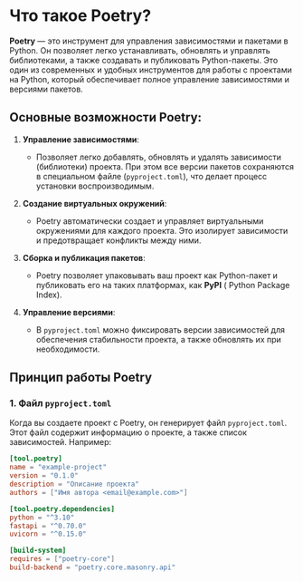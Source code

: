 # Что такое Poetry?

**Poetry** — это инструмент для управления зависимостями и пакетами в Python. Он позволяет легко устанавливать,
обновлять и управлять библиотеками, а также создавать и публиковать Python-пакеты. Это один из современных и удобных
инструментов для работы с проектами на Python, который обеспечивает полное управление зависимостями и версиями пакетов.

## Основные возможности Poetry:

1. **Управление зависимостями**:
    - Позволяет легко добавлять, обновлять и удалять зависимости (библиотеки) проекта. При этом все версии пакетов
      сохраняются в специальном файле (`pyproject.toml`), что делает процесс установки воспроизводимым.

2. **Создание виртуальных окружений**:
    - Poetry автоматически создает и управляет виртуальными окружениями для каждого проекта. Это изолирует зависимости и
      предотвращает конфликты между ними.

3. **Сборка и публикация пакетов**:
    - Poetry позволяет упаковывать ваш проект как Python-пакет и публиковать его на таких платформах, как **PyPI** (
      Python Package Index).

4. **Управление версиями**:
    - В `pyproject.toml` можно фиксировать версии зависимостей для обеспечения стабильности проекта, а также обновлять
      их при необходимости.

## Принцип работы Poetry

### 1. Файл `pyproject.toml`

Когда вы создаете проект с Poetry, он генерирует файл `pyproject.toml`. Этот файл содержит информацию о проекте, а также
список зависимостей. Например:

```toml
[tool.poetry]
name = "example-project"
version = "0.1.0"
description = "Описание проекта"
authors = ["Имя автора <email@example.com>"]

[tool.poetry.dependencies]
python = "^3.10"
fastapi = "^0.70.0"
uvicorn = "^0.15.0"

[build-system]
requires = ["poetry-core"]
build-backend = "poetry.core.masonry.api"
